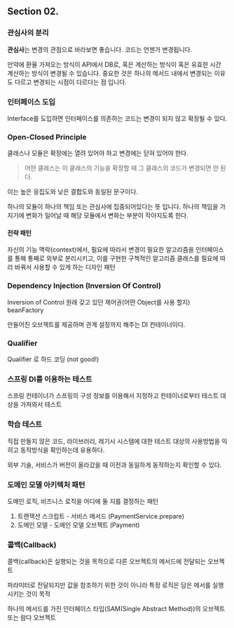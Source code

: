 ## Section 02.

### 관심사의 분리

**관심사**는 변경의 관점으로 바라보면 좋습니다. 코드는 언젠가 변경됩니다.

만약에 환율 가져오는 방식이 API에서 DB로, 혹은 계산하는 방식이 혹은 유효한 시간 계산하는 방식이 변경될 수 있습니다.
중요한 것은 하나의 메서드 내에서 변경되는 이유도 다르고 변경되는 시점이 다르다는 점 입니다.

### 인터페이스 도입

Interface를 도입하면 인터페이스를 의존하는 코드는 변경이 되지 않고 확장될 수 있다.

### Open-Closed Principle

클래스나 모듈은 확장에는 열려 있어야 하고 변경에는 닫혀 있어야 한다.

> 어떤 클래스는 이 클래스의 기능을 확장할 때 그 클래스의 코드가 변경되면 안 된다.


이는 높은 응집도와 낮은 결합도와 동일된 문구이다.

하나의 모듈이 하나의 책임 또는 관심사에 집중되어있다는 뜻 입니다.
하나의 책임을 가지기에 변화가 일어날 때 해당 모듈에서 변화는 부분이 작아지도록 한다.

#### 전략 패턴

자신의 기능 맥락(context)에서, 필요에 따라서 변경이 필요한 알고리즘을 인터페이스를 통해 통째로 외부로 분리시키고, 이를 구현한
구첵적인 알고리즘 클래스를 필요에 따라 바꿔서 사용할 수 있게 하는 디자인 패턴

### Dependency Injection (Inversion Of Control)

Inversion of Control 원래 갖고 있던 제어권(어떤 Object를 사용 할지) beanFactory

만들어진 오브젝트를 제공하며 관계 설정까지 해주는 DI 컨테이너이다.

### Qualifier

Qualifier 로 하드 코딩 (not good!)

### 스프링 DI를 이용하는 테스트

스프링 컨테이너가 스프링의 구성 정보를 이용해서 지정하고 컨테이너로부터 테스트 대상을 가져와서 테스트

### 학습 테스트

직접 만들지 않은 코드, 라이브러리, 레기시 시스템에 대한 테스트 대상의 사용방법을 익히고 동작방식을 확인하는데 유용하다.

외부 기술, 서비스가 버전이 올라갔을 때 이전과 동일하게 동작하는지 확인할 수 있다.

### 도메인 모델 아키텍처 패턴

도메인 로직, 비즈니스 로직을 어디에 둘 지를 결정하는 패턴

1. 트랜잭션 스크립트 - 서비스 메서드 (PaymentService.prepare)
2. 도메인 모델 - 도메인 모델 오브젝트 (Payment)

### 콜백(Callback)

콜백(callback)은 실행되는 것을 목적으로 다른 오브젝트의 메서드에 전달되는 오브젝트

파라미터로 전달되지만 값을 참조하기 위한 것이 아니라 특정 로직은 담은 메서를 실행 시키는 것이 목적

하나의 메서드를 가진 인터페이스 타입(SAM(Single Abstract Method))의 오브젝트 또는 람다 오브젝트
